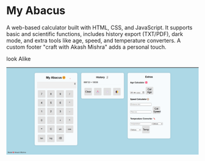 # My Abacus
A web-based calculator built with HTML, CSS, and JavaScript. It supports basic and scientific functions, includes history export (TXT/PDF), dark mode, and extra tools like age, speed, and temperature converters. A custom footer "craft with Akash Mishra" adds a personal touch.

look Alike

![image alt](https://github.com/Akashdevin09/myabacus/blob/d9fce09ece19f39aafcc47bffa5c57ef04a8fc8a/myabacus.png)
